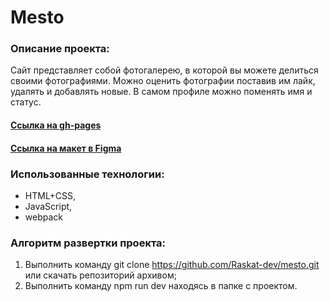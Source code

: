 # Mesto

### Описание проекта:
Сайт представляет собой фотогалерею, в которой вы можете делиться своими фотографиями. Можно оценить фотографии поставив им лайк, удалять и добавлять новые. В самом профиле можно поменять имя и статус.

#### [Ссылка на gh-pages](https://raskat-dev.github.io/mesto/)
#### [Ссылка на макет в Figma](https://www.figma.com/file/StZjf8HnoeLdiXS7dYrLAh/JavaScript.-Sprint-4)

### Использованные технологии:
* HTML+CSS,
* JavaScript,
* webpack

### Алгоритм развертки проекта:
1. Выполнить команду git clone https://github.com/Raskat-dev/mesto.git или скачать репозиторий архивом;
2. Выполнить команду npm run dev находясь в папке с проектом.

